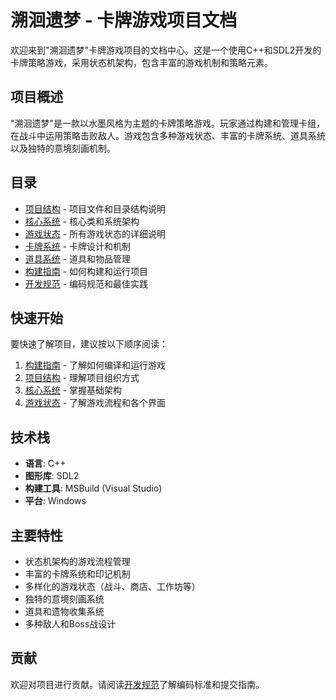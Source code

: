# 溯洄遗梦 - 卡牌游戏项目文档

欢迎来到"溯洄遗梦"卡牌游戏项目的文档中心。这是一个使用C++和SDL2开发的卡牌策略游戏，采用状态机架构，包含丰富的游戏机制和策略元素。

## 项目概述

"溯洄遗梦"是一款以水墨风格为主题的卡牌策略游戏。玩家通过构建和管理卡组，在战斗中运用策略击败敌人。游戏包含多种游戏状态、丰富的卡牌系统、道具系统以及独特的意境刻画机制。

## 目录

- [项目结构](Project-Structure.md) - 项目文件和目录结构说明
- [核心系统](Core-Systems.md) - 核心类和系统架构
- [游戏状态](Game-States.md) - 所有游戏状态的详细说明
- [卡牌系统](Card-System.md) - 卡牌设计和机制
- [道具系统](Item-System.md) - 道具和物品管理
- [构建指南](Build-Guide.md) - 如何构建和运行项目
- [开发规范](Development-Guidelines.md) - 编码规范和最佳实践

## 快速开始

要快速了解项目，建议按以下顺序阅读：

1. [构建指南](Build-Guide.md) - 了解如何编译和运行游戏
2. [项目结构](Project-Structure.md) - 理解项目组织方式
3. [核心系统](Core-Systems.md) - 掌握基础架构
4. [游戏状态](Game-States.md) - 了解游戏流程和各个界面

## 技术栈

- **语言**: C++
- **图形库**: SDL2
- **构建工具**: MSBuild (Visual Studio)
- **平台**: Windows

## 主要特性

- 状态机架构的游戏流程管理
- 丰富的卡牌系统和印记机制
- 多样化的游戏状态（战斗、商店、工作坊等）
- 独特的意境刻画系统
- 道具和遗物收集系统
- 多种敌人和Boss战设计

## 贡献

欢迎对项目进行贡献。请阅读[开发规范](Development-Guidelines.md)了解编码标准和提交指南。
